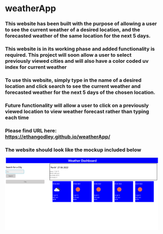 # weatherApp

### This website has been built with the purpose of allowing a user to see the current weather of a desired location, and the forecasted weather of the same location for the next 5 days.
### This website is in its working phase and added functionality is required. This project will soon allow a user to select previously viewed cities and will also have a color coded uv index for current weather
### To use this website, simply type in the name of a desired location and click search to see the current weather and forecasted weather for the next 5 days of the chosen location.
### Future functionality will allow a user to click on a previously viewed location to view weather forecast rather than typing each time
### Please find URL here: https://ethangodley.github.io/weatherApp/
### The website should look like the mockup included below
![Target website look](./assets/weatherMockup.PNG)

